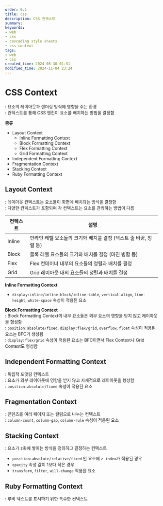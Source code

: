 ```yaml
---
order: 0.1
title: css
description: CSS 컨텍스트
summary:
keywords:
- web
- css
- cascading style sheets
- css context
tags:
- web
- css
created_time: 2024-08-30 01:51
modified_time: 2024-11-04 23:24
---
```


# CSS Context
: 요소의 레이아웃과 렌더링 방식에 영향을 주는 환경  
: 컨텍스트를 통해 CSS 엔진이 요소를 배치하는 방법을 결정함  

**종류**
- Layout Context
  - Inline Formatting Context
  - Block Formatting Context
  - Flex Formatting Context
  - Grid Formatting Context
- Independent Formatting Context  
- Fragmentation Context
- Stacking Context
- Ruby Formatting Context



## Layout Context
: 레이아웃 컨텍스트는 요소들이 화면에 배치되는 방식을 결정함  
: 다양한 컨텍스트가 포함되며 각 컨텍스트는 요소를 관리하는 방법이 다름  

컨텍스트 | 설명
---|---
Inline | 인라인 레벨 요소들의 크기와 배치를 결정 (텍스트 줄 바꿈, 정렬 등)
Block  | 블록 레벨 요소들의 크기와 배치를 결정 (마진 병합 등)
Flex   | Flex 컨테이너 내부의 요소들의 정렬과 배치를 결정
Grid   | Grid 레이아웃 내의 요소들의 정렬과 배치를 결정

**Inline Formatting Context**  
- `display:inline/inline-block/inline-table`, `vertical-align`, `line-height`, `white-space` 속성이 적용된 요소  


**Block Formatting Context**  
: Block Formatting Context의 내부 요소들은 외부 요소의 영향을 받지 않고 레이아웃을 형성함  
: `position:absolute/fixed`, `display:flex/grid`, `overflow`, `float` 속성이 적용된 요소는 BFC가 생성됨  
: `display:flex/grid` 속성이 적용된 요소는 BFC이면서 Flex Context나 Grid Context도 형성함  



## Independent Formatting Context
: 독립적 포맷팅 컨텍스트  
: 요소가 외부 레이아웃에 영향을 받지 않고 자체적으로 레이아웃을 형성함  
: `position:absolute/fixed` 속성이 적용된 요소  



## Fragmentation Context
: 콘텐츠를 여러 페이지 또는 컬럼으로 나누는 컨텍스트  
: `column-count`, `column-gap`, `column-rule` 속성이 적용된 요소



## Stacking Context
: 요소가 z축에 쌓이는 방식을 정의하고 결정하는 컨텍스트  

- `position:absolute/relative/fixed` 인 요소에 `z-index`가 적용된 경우
- `opacity` 속성 값이 1보다 작은 경우
- `transform`, `filter`, `will-change` 적용된 요소



## Ruby Formatting Context
: 루비 텍스트를 표시하기 위한 특수한 컨텍스트  